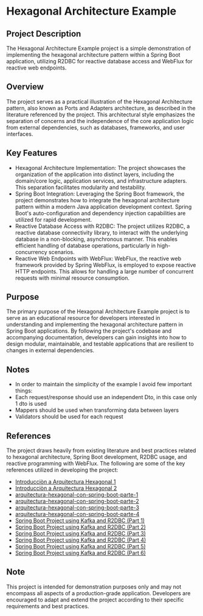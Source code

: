 # Hexagonal Architecture Example

## Project Description
The Hexagonal Architecture Example project is a simple demonstration of implementing the hexagonal architecture pattern within a Spring Boot application, utilizing R2DBC for reactive database access and WebFlux for reactive web endpoints.

## Overview
The project serves as a practical illustration of the Hexagonal Architecture pattern, also known as Ports and Adapters architecture, as described in the literature referenced by the project. This architectural style emphasizes the separation of concerns and the independence of the core application logic from external dependencies, such as databases, frameworks, and user interfaces.

## Key Features
- Hexagonal Architecture Implementation: The project showcases the organization of the application into distinct layers, including the domain/core logic, application services, and infrastructure adapters. This separation facilitates modularity and testability.
- Spring Boot Integration: Leveraging the Spring Boot framework, the project demonstrates how to integrate the hexagonal architecture pattern within a modern Java application development context. Spring Boot's auto-configuration and dependency injection capabilities are utilized for rapid development.
- Reactive Database Access with R2DBC: The project utilizes R2DBC, a reactive database connectivity library, to interact with the underlying database in a non-blocking, asynchronous manner. This enables efficient handling of database operations, particularly in high-concurrency scenarios.
- Reactive Web Endpoints with WebFlux: WebFlux, the reactive web framework provided by Spring WebFlux, is employed to expose reactive HTTP endpoints. This allows for handling a large number of concurrent requests with minimal resource consumption.

## Purpose
The primary purpose of the Hexagonal Architecture Example project is to serve as an educational resource for developers interested in understanding and implementing the hexagonal architecture pattern in Spring Boot applications. By following the project's codebase and accompanying documentation, developers can gain insights into how to design modular, maintainable, and testable applications that are resilient to changes in external dependencies.

## Notes
- In order to maintain the simplicity of the example I avoid few important things:
- Each request/response should use an independent Dto, in this case only 1 dto is used 
- Mappers should be used when transforming data between layers
- Validators should be used for each request

## References
The project draws heavily from existing literature and best practices related to hexagonal architecture, Spring Boot development, R2DBC usage, and reactive programming with WebFlux. The following are some of the key references utilized in developing the project:
- [Introducciòn a Arquitectura Hexagonal 1](https://www.youtube.com/watch?v=y3MWfPDmVqo)
- [Introducciòn a Arquitectura Hexagonal 2](https://www.youtube.com/watch?v=eNFAJbWCSww)
- [arquitectura-hexagonal-con-spring-boot-parte-1](https://medium.com/@oliveraluis11/arquitectura-hexagonal-con-spring-boot-parte-1-57b797eca69c)
- [arquitectura-hexagonal-con-spring-boot-parte-2](https://medium.com/@oliveraluis11/arquitectura-hexagonal-con-spring-boot-parte-2-bf5371d80d20)
- [arquitectura-hexagonal-con-spring-boot-parte-3](https://medium.com/@oliveraluis11/arquitectura-hexagonal-con-spring-boot-parte-3-60b4c3f4eaf7)
- [arquitectura-hexagonal-con-spring-boot-parte-4](https://medium.com/@oliveraluis11/arquitectura-hexagonal-con-spring-boot-parte-4-final-6d48876bdce1)
- [Spring Boot Project using Kafka and R2DBC (Part 1)](https://medium.com/javarevisited/spring-boot-project-using-kafka-and-r2bc-part-i-a460627d308c)
- [Spring Boot Project using Kafka and R2DBC (Part 2)](https://gasmartins.medium.com/spring-boot-project-using-kafka-and-r2bc-part-ii-967810ac4fb0)
- [Spring Boot Project using Kafka and R2DBC (Part 3)](https://gasmartins.medium.com/spring-boot-project-using-kafka-and-r2bc-part-iii-in-construction-b3a11422899)
- [Spring Boot Project using Kafka and R2DBC (Part 4)](https://gasmartins.medium.com/spring-boot-project-using-kafka-and-r2bc-part-iii-f19fccb409a8)
- [Spring Boot Project using Kafka and R2DBC (Part 5)](https://gasmartins.medium.com/spring-boot-project-using-kafka-and-r2bc-part-v-3bff5053a7a9)
- [Spring Boot Project using Kafka and R2DBC (Part 6)](https://gasmartins.medium.com/spring-boot-project-using-kafka-and-r2bc-part-vi-426477276072)

## Note
This project is intended for demonstration purposes only and may not encompass all aspects of a production-grade application. Developers are encouraged to adapt and extend the project according to their specific requirements and best practices.